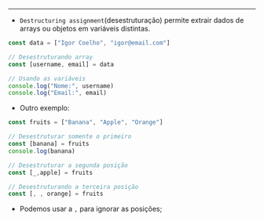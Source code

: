 ___
- `Destructuring assignment`(desestruturação) permite extrair dados de arrays ou objetos em variáveis distintas.
```js
const data = ["Igor Coelho", "igor@email.com"]

// Desestruturando array
const [username, email] = data

// Usando as variáveis
console.log("Nome:", username)
console.log("Email:", email)
```
- Outro exemplo:
```js
const fruits = ["Banana", "Apple", "Orange"]

// Desestruturar somente o primeiro
const [banana] = fruits
console.log(banana)

// Desestruturar a segunda posição
const [_,apple] = fruits

// Desestruturando a terceira posição
const [, , orange] = fruits
```
- Podemos usar a `,` para ignorar as posições;
